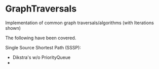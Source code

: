 # GraphTraversals
Implementation of common graph traversals/algorithms (with Iterations shown)

The following have been covered.

Single Source Shortest Path (SSSP):
- Dikstra's w/o PriorityQueue
- 
